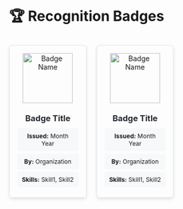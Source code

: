 # 🏆 Recognition Badges

<div style="display: grid; grid-template-columns: repeat(6, 1fr); gap: 20px; margin: 30px 0;">

<!-- Badge 1 -->
<div style="border: 1px solid #e1e4e8; border-radius: 6px; padding: 15px; text-align: center; box-shadow: 0 3px 6px rgba(0,0,0,0.1);">
    <img src="BADGE_IMAGE_URL" alt="Badge Name" style="height: 100px; width: auto; margin-bottom: 10px;">
    <h3 style="margin: 10px 0; color: #24292e;">Badge Title</h3>
    <div style="background: #f6f8fa; padding: 8px; border-radius: 4px; font-size: 12px; margin: 5px 0;">
        <strong>Issued:</strong> Month Year
    </div>
    <div style="background: #f6f8fa; padding: 8px; border-radius: 4px; font-size: 12px; margin: 5px 0;">
        <strong>By:</strong> Organization
    </div>
    <div style="background: #f6f8fa; padding: 8px; border-radius: 4px; font-size: 12px; margin: 5px 0;">
        <strong>Skills:</strong> Skill1, Skill2
    </div>
</div>

<!-- Badge 2 -->
<div style="border: 1px solid #e1e4e8; border-radius: 6px; padding: 15px; text-align: center; box-shadow: 0 3px 6px rgba(0,0,0,0.1);">
    <img src="BADGE_IMAGE_URL" alt="Badge Name" style="height: 100px; width: auto; margin-bottom: 10px;">
    <h3 style="margin: 10px 0; color: #24292e;">Badge Title</h3>
    <div style="background: #f6f8fa; padding: 8px; border-radius: 4px; font-size: 12px; margin: 5px 0;">
        <strong>Issued:</strong> Month Year
    </div>
    <div style="background: #f6f8fa; padding: 8px; border-radius: 4px; font-size: 12px; margin: 5px 0;">
        <strong>By:</strong> Organization
    </div>
    <div style="background: #f6f8fa; padding: 8px; border-radius: 4px; font-size: 12px; margin: 5px 0;">
        <strong>Skills:</strong> Skill1, Skill2
    </div>
</div>

<!-- Add more badges following the same pattern -->

</div>

<style>
    @media (max-width: 1200px) {
        div[style*="grid-template-columns: repeat(6, 1fr)"] {
            grid-template-columns: repeat(3, 1fr) !important;
        }
    }
    @media (max-width: 768px) {
        div[style*="grid-template-columns: repeat(6, 1fr)"] {
            grid-template-columns: repeat(2, 1fr) !important;
        }
    }
    @media (max-width: 480px) {
        div[style*="grid-template-columns: repeat(6, 1fr)"] {
            grid-template-columns: 1fr !important;
        }
    }
</style>
